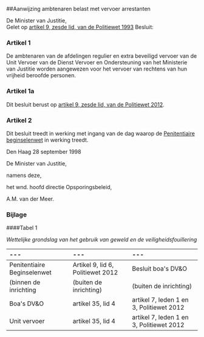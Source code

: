<meta http-equiv='Content-Type' content='text/html; charset=utf-8' />

##Aanwijzing ambtenaren belast met vervoer arrestanten

De Minister van Justitie,  
Gelet op [artikel 9, zesde lid, van de Politiewet 1993](../../../../../../../../wet/politiewet/1993/BWBR0006299/README.md)
Besluit:    

### Artikel  1  

De ambtenaren van de afdelingen regulier en extra beveiligd vervoer van de Unit Vervoer van de Dienst Vervoer en Ondersteuning van het Ministerie van Justitie worden aangewezen voor het vervoer van rechtens van hun vrijheid beroofde personen. 

### Artikel  1a  

Dit besluit berust op [artikel 9, zesde lid, van de Politiewet 2012](../../../../../../../../wet/politiewet/2012/BWBR0031788/README.md). 

### Artikel  2  

Dit besluit treedt in werking met ingang van de dag waarop de [Penitentiaire beginselenwet](../../../../../../../../wet/penitentiaire/beginselenwet/BWBR0009709/README.md) in werking treedt. 

Den Haag 
28 september 1998    

De 
Minister van Justitie,  

namens deze, 

het 
wnd. hoofd directie Opsporingsbeleid, 

A.M. van der Meer.    

### Bijlage  

####Tabel 1

*Wettelijke grondslag van het gebruik van geweld en de veiligheidsfouillering* 

| --- | --- | --- |
|:---|:---|:---|
| Penitentiaire Beginselenwet  | Artikel 9, lid 6, Politiewet 2012  | Besluit boa's DV&O  |
| (binnen de inrichting  | (buiten de inrichting)  | (buiten de inrichting)  |
| Boa's DV&O  | artikel 35, lid 4  | artikel 7, leden 1 en 3, Politiewet 2012  |
| Unit vervoer  | artikel 35, lid 4  | artikel 7, leden 1 en 3, Politiewet 2012  |

